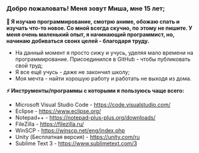### Добро пожаловать! Меня зовут Миша, мне 15 лет;

**🤔 Я изучаю программирование, смотрю аниме, обожаю спать и изучать что-то новое. Со мной всегда скучно, по этому не пишите. У меня очень маленький опыт, я начинающий программист, но, начинаю добиваться своих целей - благодаря труду.**

- На данный момент я просто сижу и учусь, уделяя мало времени на программирование. Присоединился в GitHub - чтобы публиковать свой труд;
- Я все ещё учусь - даже не закончил школу;
- Моя мечта - найти хорошую работу и работать не выходя из дома.

**⚡ Инструменты/программы с которыми я пользуюсь чаще всего:**
- Microsoft Visual Studio Code - https://code.visualstudio.com/
- Eclipse - https://www.eclipse.org/
- Notepad++ - https://notepad-plus-plus.org/downloads/
- FileZilla - https://filezilla.ru/
- WinSCP - https://winscp.net/eng/index.php
- Unity (Бесплатная версия) - https://unity.com/ru
- Sublime Text 3 - https://www.sublimetext.com/3

<!--
**MishaNeYT/MishaNeYT** is a ✨ _special_ ✨ repository because its `README.md` (this file) appears on your GitHub profile.

Here are some ideas to get you started:

- 🔭 I’m currently working on ...
- 🌱 I’m currently learning ...
- 👯 I’m looking to collaborate on ...
- 🤔 I’m looking for help with ...
- 💬 Ask me about ...
- 📫 How to reach me: ...
- 😄 Pronouns: ...
- ⚡ Fun fact: ...
-->
